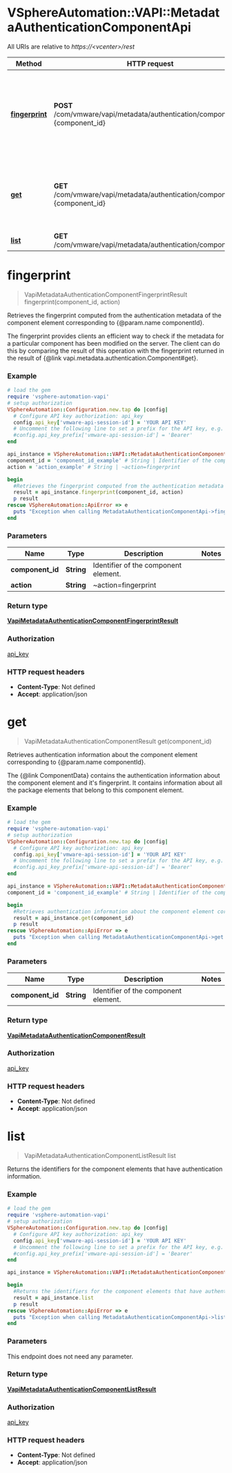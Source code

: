 # VSphereAutomation::VAPI::MetadataAuthenticationComponentApi

All URIs are relative to *https://&lt;vcenter&gt;/rest*

Method | HTTP request | Description
------------- | ------------- | -------------
[**fingerprint**](MetadataAuthenticationComponentApi.md#fingerprint) | **POST** /com/vmware/vapi/metadata/authentication/component/id:{component_id} | Retrieves the fingerprint computed from the authentication metadata of the component element corresponding to {@param.name componentId}. &lt;p&gt; The fingerprint provides clients an efficient way to check if the metadata for a particular component has been modified on the server. The client can do this by comparing the result of this operation with the fingerprint returned in the result of {@link vapi.metadata.authentication.Component#get}.
[**get**](MetadataAuthenticationComponentApi.md#get) | **GET** /com/vmware/vapi/metadata/authentication/component/id:{component_id} | Retrieves authentication information about the component element corresponding to {@param.name componentId}. &lt;p&gt; The {@link ComponentData} contains the authentication information about the component element and it&#39;s fingerprint. It contains information about all the package elements that belong to this component element.
[**list**](MetadataAuthenticationComponentApi.md#list) | **GET** /com/vmware/vapi/metadata/authentication/component | Returns the identifiers for the component elements that have authentication information.


# **fingerprint**
> VapiMetadataAuthenticationComponentFingerprintResult fingerprint(component_id, action)

Retrieves the fingerprint computed from the authentication metadata of the component element corresponding to {@param.name componentId}. <p> The fingerprint provides clients an efficient way to check if the metadata for a particular component has been modified on the server. The client can do this by comparing the result of this operation with the fingerprint returned in the result of {@link vapi.metadata.authentication.Component#get}.

### Example
```ruby
# load the gem
require 'vsphere-automation-vapi'
# setup authorization
VSphereAutomation::Configuration.new.tap do |config|
  # Configure API key authorization: api_key
  config.api_key['vmware-api-session-id'] = 'YOUR API KEY'
  # Uncomment the following line to set a prefix for the API key, e.g. 'Bearer' (defaults to nil)
  #config.api_key_prefix['vmware-api-session-id'] = 'Bearer'
end

api_instance = VSphereAutomation::VAPI::MetadataAuthenticationComponentApi.new
component_id = 'component_id_example' # String | Identifier of the component element.
action = 'action_example' # String | ~action=fingerprint

begin
  #Retrieves the fingerprint computed from the authentication metadata of the component element corresponding to {@param.name componentId}. <p> The fingerprint provides clients an efficient way to check if the metadata for a particular component has been modified on the server. The client can do this by comparing the result of this operation with the fingerprint returned in the result of {@link vapi.metadata.authentication.Component#get}.
  result = api_instance.fingerprint(component_id, action)
  p result
rescue VSphereAutomation::ApiError => e
  puts "Exception when calling MetadataAuthenticationComponentApi->fingerprint: #{e}"
end
```

### Parameters

Name | Type | Description  | Notes
------------- | ------------- | ------------- | -------------
 **component_id** | **String**| Identifier of the component element. | 
 **action** | **String**| ~action&#x3D;fingerprint | 

### Return type

[**VapiMetadataAuthenticationComponentFingerprintResult**](VapiMetadataAuthenticationComponentFingerprintResult.md)

### Authorization

[api_key](../README.md#api_key)

### HTTP request headers

 - **Content-Type**: Not defined
 - **Accept**: application/json



# **get**
> VapiMetadataAuthenticationComponentResult get(component_id)

Retrieves authentication information about the component element corresponding to {@param.name componentId}. <p> The {@link ComponentData} contains the authentication information about the component element and it's fingerprint. It contains information about all the package elements that belong to this component element.

### Example
```ruby
# load the gem
require 'vsphere-automation-vapi'
# setup authorization
VSphereAutomation::Configuration.new.tap do |config|
  # Configure API key authorization: api_key
  config.api_key['vmware-api-session-id'] = 'YOUR API KEY'
  # Uncomment the following line to set a prefix for the API key, e.g. 'Bearer' (defaults to nil)
  #config.api_key_prefix['vmware-api-session-id'] = 'Bearer'
end

api_instance = VSphereAutomation::VAPI::MetadataAuthenticationComponentApi.new
component_id = 'component_id_example' # String | Identifier of the component element.

begin
  #Retrieves authentication information about the component element corresponding to {@param.name componentId}. <p> The {@link ComponentData} contains the authentication information about the component element and it's fingerprint. It contains information about all the package elements that belong to this component element.
  result = api_instance.get(component_id)
  p result
rescue VSphereAutomation::ApiError => e
  puts "Exception when calling MetadataAuthenticationComponentApi->get: #{e}"
end
```

### Parameters

Name | Type | Description  | Notes
------------- | ------------- | ------------- | -------------
 **component_id** | **String**| Identifier of the component element. | 

### Return type

[**VapiMetadataAuthenticationComponentResult**](VapiMetadataAuthenticationComponentResult.md)

### Authorization

[api_key](../README.md#api_key)

### HTTP request headers

 - **Content-Type**: Not defined
 - **Accept**: application/json



# **list**
> VapiMetadataAuthenticationComponentListResult list

Returns the identifiers for the component elements that have authentication information.

### Example
```ruby
# load the gem
require 'vsphere-automation-vapi'
# setup authorization
VSphereAutomation::Configuration.new.tap do |config|
  # Configure API key authorization: api_key
  config.api_key['vmware-api-session-id'] = 'YOUR API KEY'
  # Uncomment the following line to set a prefix for the API key, e.g. 'Bearer' (defaults to nil)
  #config.api_key_prefix['vmware-api-session-id'] = 'Bearer'
end

api_instance = VSphereAutomation::VAPI::MetadataAuthenticationComponentApi.new

begin
  #Returns the identifiers for the component elements that have authentication information.
  result = api_instance.list
  p result
rescue VSphereAutomation::ApiError => e
  puts "Exception when calling MetadataAuthenticationComponentApi->list: #{e}"
end
```

### Parameters
This endpoint does not need any parameter.

### Return type

[**VapiMetadataAuthenticationComponentListResult**](VapiMetadataAuthenticationComponentListResult.md)

### Authorization

[api_key](../README.md#api_key)

### HTTP request headers

 - **Content-Type**: Not defined
 - **Accept**: application/json




